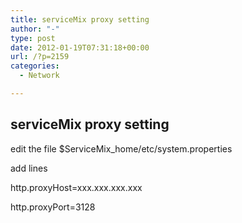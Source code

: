 ```yaml
---
title: serviceMix proxy setting
author: "-"
type: post
date: 2012-01-19T07:31:18+00:00
url: /?p=2159
categories:
  - Network

---
```

## serviceMix proxy setting
edit the file $ServiceMix_home/etc/system.properties

add lines

http.proxyHost=xxx.xxx.xxx.xxx
  
http.proxyPort=3128